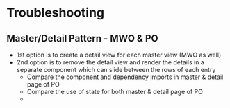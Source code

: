 # Troubleshooting

## Master/Detail Pattern - MWO & PO

- 1st option is to create a detail view for each master view (MWO as well)
- 2nd option is to remove the detail view and render the details in a separate component which can slide between the rows of each entry
  - Compare the component and dependency imports in master & detail page of PO
  - Compare the use of state for both master & detail page of PO
  -
